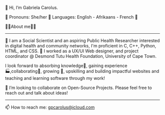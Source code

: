  👋 Hi, I’m Gabriela Carolus. 


 🌱 Pronouns: She/her 💬 Languages: English - Afrikaans - French 🌻
 

👩🏻About me👩🏻

_____________________________________________________________________________________________________________________________________________________________________________________________________________________________________________

🔭 I am a Social Scientist and an aspiring Public Health Researcher interested in digital health and community networks, I'm proficient in C, C++, Python, HTML, and CSS. 💬 I worked as a UX/UI Web designer, and project coordinator 
@ Desmond Tutu Health Foundation, University of Cape Town. 


I look forward to absorbing knowledge🧠, gaining experience 🏭,collaborating🤝, growing 🌱, upskilling and building impactful websites and teaching and learning software through my work! 


💞️ I’m looking to collaborate on Open-Source Projects. Please feel free to reach out and talk about ideas!
  
______________________________________________________________________________________________________________________________________________________________________________________________________________________________________________

 
 📫 How to reach me: gpcarolus@icloud.com  

<!---
GPCarolus/GPCarolus is a ✨ special ✨ repository because its `README.md` (this file) appears on your GitHub profile.
You can click the Preview link to take a look at your changes.
--->
